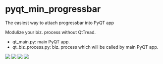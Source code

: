 # pyqt_min_progressbar
The easiest way to attach progressbar into PyQT app

Modulize your biz. process without QtTread.

- qt_main.py: main PyQT app.
- qt_biz_process.py: biz. process which will be called by main PyQT app.

<PyQT Progress bar>
<img src="https://user-images.githubusercontent.com/20329907/113539802-90a4cb80-9619-11eb-8581-658fd9e2766a.png">
<img src="https://user-images.githubusercontent.com/20329907/113539834-9ef2e780-9619-11eb-9fd1-7c23615df1d9.png">
<img src="https://user-images.githubusercontent.com/20329907/113539962-f3966280-9619-11eb-98dc-0830d63c5eb6.png">

<Console>
<img src="https://user-images.githubusercontent.com/20329907/113540429-1aa16400-961b-11eb-953d-6a0d084a2614.png">
